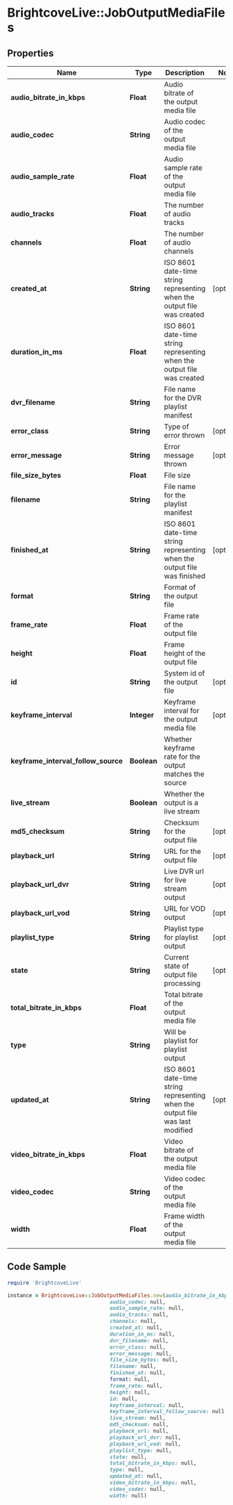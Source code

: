 # BrightcoveLive::JobOutputMediaFiles

## Properties

Name | Type | Description | Notes
------------ | ------------- | ------------- | -------------
**audio_bitrate_in_kbps** | **Float** | Audio bitrate of the output media file | 
**audio_codec** | **String** | Audio codec of the output media file | 
**audio_sample_rate** | **Float** | Audio sample rate of the output media file | 
**audio_tracks** | **Float** | The number of audio tracks | 
**channels** | **Float** | The number of audio channels | 
**created_at** | **String** | ISO 8601 date-time string representing when the output file was created | [optional] 
**duration_in_ms** | **Float** | ISO 8601 date-time string representing when the output file was created | 
**dvr_filename** | **String** | File name for the DVR playlist manifest | 
**error_class** | **String** | Type of error thrown | [optional] 
**error_message** | **String** | Error message thrown | [optional] 
**file_size_bytes** | **Float** | File size | 
**filename** | **String** | File name for the playlist manifest | 
**finished_at** | **String** | ISO 8601 date-time string representing when the output file was finished | [optional] 
**format** | **String** | Format of the output file | 
**frame_rate** | **Float** | Frame rate of the output file | 
**height** | **Float** | Frame height of the output file | 
**id** | **String** | System id of the output file | [optional] 
**keyframe_interval** | **Integer** | Keyframe interval for the output media file | [optional] 
**keyframe_interval_follow_source** | **Boolean** | Whether keyframe rate for the output matches the source | 
**live_stream** | **Boolean** | Whether the output is a live stream | 
**md5_checksum** | **String** | Checksum for the output file | [optional] 
**playback_url** | **String** | URL for the output file | [optional] 
**playback_url_dvr** | **String** | Live DVR url for live stream output | [optional] 
**playback_url_vod** | **String** | URL for VOD output | [optional] 
**playlist_type** | **String** | Playlist type for playlist output | [optional] 
**state** | **String** | Current state of output file processing | [optional] 
**total_bitrate_in_kbps** | **Float** | Total bitrate of the output media file | 
**type** | **String** | Will be playlist for playlist output | 
**updated_at** | **String** | ISO 8601 date-time string representing when the output file was last modified | [optional] 
**video_bitrate_in_kbps** | **Float** | Video bitrate of the output media file | 
**video_codec** | **String** | Video codec of the output media file | 
**width** | **Float** | Frame width of the output media file | 

## Code Sample

```ruby
require 'BrightcoveLive'

instance = BrightcoveLive::JobOutputMediaFiles.new(audio_bitrate_in_kbps: null,
                                 audio_codec: null,
                                 audio_sample_rate: null,
                                 audio_tracks: null,
                                 channels: null,
                                 created_at: null,
                                 duration_in_ms: null,
                                 dvr_filename: null,
                                 error_class: null,
                                 error_message: null,
                                 file_size_bytes: null,
                                 filename: null,
                                 finished_at: null,
                                 format: null,
                                 frame_rate: null,
                                 height: null,
                                 id: null,
                                 keyframe_interval: null,
                                 keyframe_interval_follow_source: null,
                                 live_stream: null,
                                 md5_checksum: null,
                                 playback_url: null,
                                 playback_url_dvr: null,
                                 playback_url_vod: null,
                                 playlist_type: null,
                                 state: null,
                                 total_bitrate_in_kbps: null,
                                 type: null,
                                 updated_at: null,
                                 video_bitrate_in_kbps: null,
                                 video_codec: null,
                                 width: null)
```


